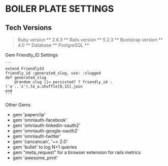 # BOILER PLATE SETTINGS

## Tech Versions

> Ruby version ** 2.6.3 **
> Rails version ** 5.2.3 **
> Bootstrap version ** 4.0 **
> Database ** PostgreSQL **

Gem Friendly_ID Settings

	```
	extend FriendlyId
	friendly_id :generated_slug, use: :slugged
	def generated_slug
		@random_slug ||= persisted? ? friendly_id : ('a'..'z').to_a.shuffle[0,15].join
	end
	```
Other Gems

*	gem 'paperclip'
*	gem 'omniauth-facebook'
*	gem 'omniauth-linkedin-oauth2'
*	gem 'omniauth-google-oauth2'
*	gem 'omniauth-twitter'
*	gem 'cancancan', '~> 2.0'
*	gem 'bullet' to log N+1 queries
*	gem "meta_request" for a browser extension for rails metrics
*	gem 'awesome_print'